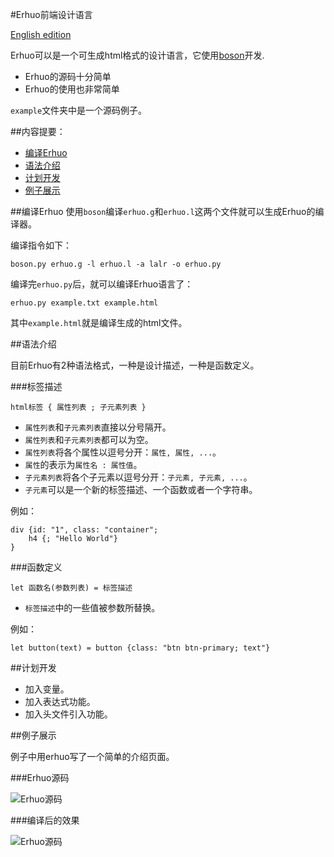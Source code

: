 #Erhuo前端设计语言

[English edition](/README-en.md)

Erhuo可以是一个可生成html格式的设计语言，它使用[boson](https://github.com/ictxiangxin/boson)开发.

* Erhuo的源码十分简单
* Erhuo的使用也非常简单

`example`文件夹中是一个源码例子。

##内容提要：

* [编译Erhuo](#编译Erhuo)
* [语法介绍](#语法介绍)
* [计划开发](#计划开发)
* [例子展示](#例子展示)

##编译Erhuo
使用`boson`编译`erhuo.g`和`erhuo.l`这两个文件就可以生成Erhuo的编译器。

编译指令如下：

`boson.py erhuo.g -l erhuo.l -a lalr -o erhuo.py`

编译完`erhuo.py`后，就可以编译Erhuo语言了：

`erhuo.py example.txt example.html`

其中`example.html`就是编译生成的html文件。

##语法介绍

目前Erhuo有2种语法格式，一种是设计描述，一种是函数定义。

###标签描述

`html标签 { 属性列表 ; 子元素列表 }`

* `属性列表`和`子元素列表`直接以分号隔开。
* `属性列表`和`子元素列表`都可以为空。
* `属性列表`将各个属性以逗号分开：`属性, 属性, ...`。
* `属性`的表示为`属性名 : 属性值`。
* `子元素列表`将各个子元素以逗号分开：`子元素, 子元素, ...`。
* `子元素`可以是一个新的标签描述、一个函数或者一个字符串。

例如：

```
div {id: "1", class: "container";
    h4 {; "Hello World"}
}
```

###函数定义

`let 函数名(参数列表) = 标签描述`

* `标签描述`中的一些值被参数所替换。

例如：

`let button(text) = button {class: "btn btn-primary; text"}`

##计划开发
* 加入变量。
* 加入表达式功能。
* 加入头文件引入功能。

##例子展示

例子中用erhuo写了一个简单的介绍页面。

###Erhuo源码

![Erhuo源码](http://raw.github.com/ictxiangxin/erhuo/master/example/source.png)

###编译后的效果

![Erhuo源码](http://raw.github.com/ictxiangxin/erhuo/master/example/result.png)